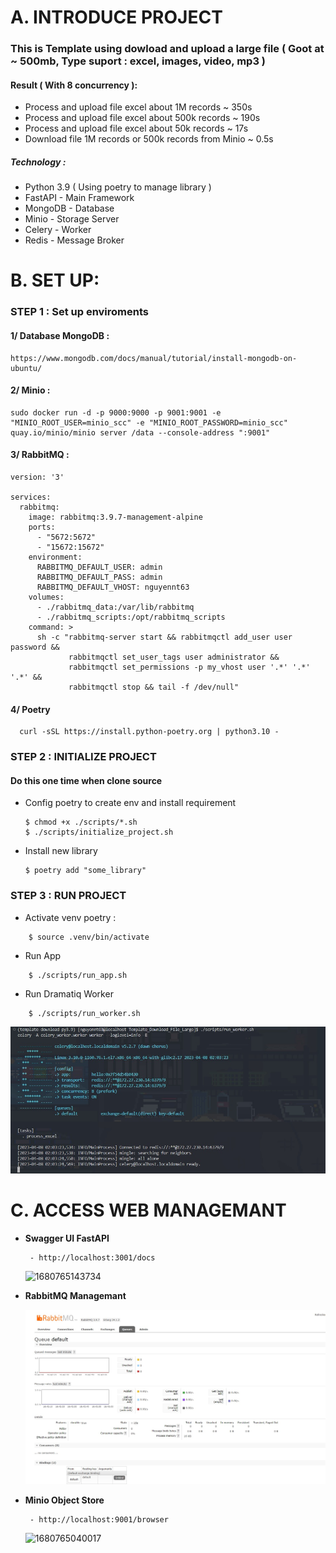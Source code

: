 # A. INTRODUCE PROJECT

### This is Template using dowload and upload a large file ( Goot at ~ 500mb, Type suport : excel, images, video, mp3 )

#### Result ( With 8 concurrency ):

- Process and upload file excel about 1M records ~ 350s
- Process and upload file excel about 500k records ~ 190s
- Process and upload file excel about 50k records ~ 17s
- Download file 1M records or 500k records from Minio ~ 0.5s

##### Technology :

- Python 3.9 ( Using poetry to manage library )
- FastAPI - Main Framework
- MongoDB - Database
- Minio - Storage Server
- Celery - Worker
- Redis - Message Broker

# B. SET UP:

### STEP 1 : Set up enviroments

#### 1/ Database MongoDB :

```
https://www.mongodb.com/docs/manual/tutorial/install-mongodb-on-ubuntu/
```

#### 2/ Minio :

```
sudo docker run -d -p 9000:9000 -p 9001:9001 -e "MINIO_ROOT_USER=minio_scc" -e "MINIO_ROOT_PASSWORD=minio_scc"  quay.io/minio/minio server /data --console-address ":9001"
```

#### 3/ RabbitMQ :

```
version: '3'

services:
  rabbitmq:
    image: rabbitmq:3.9.7-management-alpine
    ports:
      - "5672:5672"
      - "15672:15672"
    environment:
      RABBITMQ_DEFAULT_USER: admin
      RABBITMQ_DEFAULT_PASS: admin
      RABBITMQ_DEFAULT_VHOST: nguyennt63
    volumes:
      - ./rabbitmq_data:/var/lib/rabbitmq
      - ./rabbitmq_scripts:/opt/rabbitmq_scripts
    command: >
      sh -c "rabbitmq-server start && rabbitmqctl add_user user password &&
             rabbitmqctl set_user_tags user administrator &&
             rabbitmqctl set_permissions -p my_vhost user '.*' '.*' '.*' &&
             rabbitmqctl stop && tail -f /dev/null"
```

#### 4/ Poetry

```
  curl -sSL https://install.python-poetry.org | python3.10 -
```

### STEP 2 : INITIALIZE PROJECT

#### Do this one time when clone source

- Config poetry to create env and install requirement

  ```
  $ chmod +x ./scripts/*.sh
  $ ./scripts/initialize_project.sh
  ```
- Install new library

  ```
  $ poetry add "some_library"
  ```

### STEP 3 : RUN PROJECT

- Activate venv poetry :

```
    $ source .venv/bin/activate
```

- Run App

```
    $ ./scripts/run_app.sh
```

- Run Dramatiq Worker

```
    $ ./scripts/run_worker.sh
```

![1680894270809](image/README/1680894270809.png)

# C. ACCESS WEB MANAGEMANT

- **Swagger UI FastAPI**

  ```
   - http://localhost:3001/docs
  ```
  ![1680765143734](image/README/1680765143734.png)
- **RabbitMQ Managemant**

  ![1681206237914](image/README/1681206237914.png)
- **Minio Object Store**

  ```
   - http://localhost:9001/browser
  ```
  ![1680765040017](image/README/1680765040017.png)
